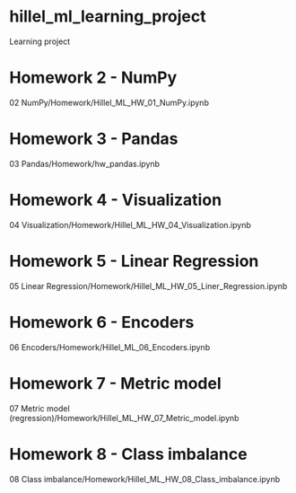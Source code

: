 # hillel_ml_learning_project
Learning project

# Homework 2 - NumPy
02 NumPy/Homework/Hillel_ML_HW_01_NumPy.ipynb

# Homework 3 - Pandas
03 Pandas/Homework/hw_pandas.ipynb

# Homework 4 - Visualization
04 Visualization/Homework/Hillel_ML_HW_04_Visualization.ipynb

# Homework 5 - Linear Regression
05 Linear Regression/Homework/Hillel_ML_HW_05_Liner_Regression.ipynb

# Homework 6 - Encoders
06 Encoders/Homework/Hillel_ML_06_Encoders.ipynb

# Homework 7 - Metric model
07 Metric model (regression)/Homework/Hillel_ML_HW_07_Metric_model.ipynb

# Homework 8 - Class imbalance
08 Class imbalance/Homework/Hillel_ML_HW_08_Class_imbalance.ipynb